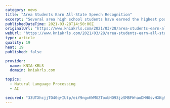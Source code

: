 ```yaml
---
category: news
title: "Area Students Earn All-State Speech Recognition"
excerpt: "Several area high school students have earned the highest possible honor in speech competitions. The Iowa High School Speech Association announced All-State nominations from individual performances. The following area students were honored: Johanna Leonard,"
publishedDateTime: 2021-03-28T14:50:00Z
originalUrl: "https://www.kniakrls.com/2021/03/28/area-students-earn-all-state-speech-recognition-2/"
webUrl: "https://www.kniakrls.com/2021/03/28/area-students-earn-all-state-speech-recognition-2/"
type: article
quality: 19
heat: 19
published: false

provider:
  name: KNIA-KRLS
  domain: kniakrls.com

topics:
  - Natural Language Processing
  - AI

secured: "33UTXhcjjTO40q+IUtp/eiY9ngxKWMGZToxbHO93jzSMBFWnaoDMHGsvHXKgSWUmK+/TYOwSOdT9FD+6oW1misRj2jOZBDJq/wezwmH0IVDbp+IIoTxsKC/44YoRNX9q75XdRCX2q0T5Qxx8op3cVrQGtdcUWS8as0ksfk0XL9U6Z6acHo/G6D1NlH6lHV7c+p9xDgNdwLy9DWw0jPthO7rGuULFFDKjQdn8tfo8GQR+EcP+uYkociafk/3sZ+WBT6Ajb3Dv7B6halO7lWUjUg30g8FqjWwljcJdf28bJnV+nTvBJ1phY3RdhezQsBfmNBR4GXvVcHdtIeLGGuSDX378dX0f6Y9TxOrV7CPS5dQ=;JErSLCVh9QsqKGhwsXQyVA=="
---
```


